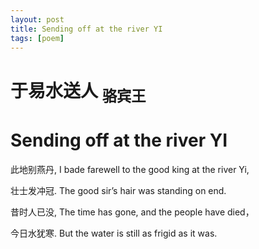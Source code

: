 ```yaml
---
layout: post
title: Sending off at the river YI
tags: [poem]
---
```


# 于易水送人 <sub>骆宾王</sub>
# Sending off at the river YI


此地别燕丹,    I bade farewell to the good king at the river Yi,

壮士发冲冠.    The good sir’s hair was standing on end. 

昔时人已没,    The time has gone, and the people have died，

今日水犹寒.    But the water is still as frigid as it was. 


